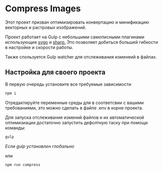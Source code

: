 # Compress Images

Этот проект призван оптимизировать конвертацию и минификацию векторных и растровых изображений.

Проект работает на Gulp с небольшими самописными плагинами использующие [svgo](https://github.com/svg/svgo) и [sharp.](https://github.com/lovell/sharp) Это позволяет добиться большей гибкости в настройке и скорости работы.

Также спользуется Gulp watcher для отслеживания изменеий в файлах.

## Настройка для своего проекта

В первую очередь установите все требуемые зависимости

```bash
npm i
```

Отредактируйте переменные среды для в соответсвии с вашими требованиями, это можно сделать в файле .env в корне проекта.

Для запуска отслеживания измений файлов и их автоматической оптимизиации достаточно запустить дефолтную таску при помощи команды:

```bash
gulp
```

_Если gulp установлен глобально_

или

```bash
npm run compress
```
